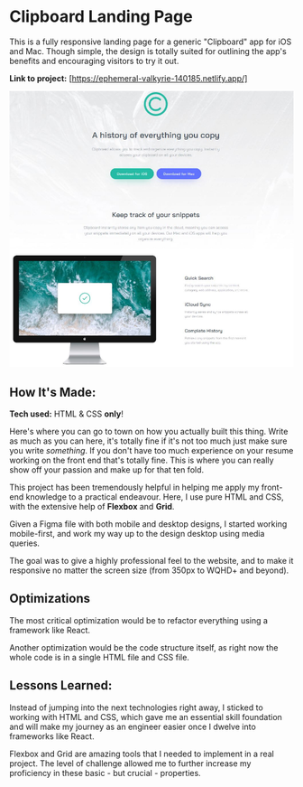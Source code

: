 # Clipboard Landing Page

This is a fully responsive landing page for a generic "Clipboard" app for iOS and Mac. Though simple, the design is totally suited for outlining the app's benefits and encouraging visitors to try it out.

**Link to project:**  [https://ephemeral-valkyrie-140185.netlify.app/]

![Clipboard Landing Page](/images/ClipboardSC.JPG/?raw=true)

## How It's Made:

**Tech used:**  HTML & CSS **only**!

Here's where you can go to town on how you actually built this thing. Write as much as you can here, it's totally fine if it's not too much just make sure you write  _something_. If you don't have too much experience on your resume working on the front end that's totally fine. This is where you can really show off your passion and make up for that ten fold.

This project has been tremendously helpful in helping me apply my front-end knowledge to a practical endeavour. Here, I use pure HTML and CSS, with the extensive help of **Flexbox** and **Grid**.

Given a Figma file with both mobile and desktop designs, I started working mobile-first, and work my way up to the design desktop using media queries.

The goal was to give a highly professional feel to the website, and to make it responsive no matter the screen size (from 350px to WQHD+ and beyond).

## Optimizations

The most critical optimization would be to refactor everything using a framework like React.

Another optimization would be the code structure itself, as right now the whole code is in a single HTML file and CSS file.

## Lessons Learned:

Instead of jumping into the next technologies right away, I sticked to working with HTML and CSS, which gave me an essential skill foundation and will make my journey as an engineer easier once I dwelve into frameworks like React.

Flexbox and Grid are amazing tools that I needed to implement in a real project. The level of challenge allowed me to further increase my proficiency in these basic - but crucial - properties.
